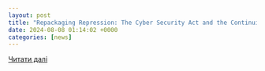 ```yaml
---
layout: post
title: "Repackaging Repression: The Cyber Security Act and the Continuing Lawfare Against Dissent in Bangladesh | Amnesty International USA"
date: 2024-08-08 01:14:02 +0000
categories: [news]
---
```


[Читати далі](https://www.amnestyusa.org/reports/repackaging-repression-the-cyber-security-act-and-the-continuing-lawfare-against-dissent-in-bangladesh/)
